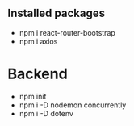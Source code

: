 ## Installed packages

- npm i react-router-bootstrap
- npm i axios

# Backend

- npm init
- npm i -D nodemon concurrently
- npm i -D dotenv
